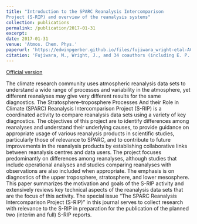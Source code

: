 ```yaml
---
title: "Introduction to the SPARC Reanalysis Intercomparison
Project (S-RIP) and overview of the reanalysis systems"
collection: publications
permalink: /publication/2017-01-31
excerpt: 
date: 2017-01-31
venue: 'Atmos. Chem. Phys.'
paperurl: 'https://edwinpgerber.github.io/files/fujiwara_wright-etal-ACP-2017.pdf'
citation: 'Fujiwara, M., Wright, J., and 34 coauthors (including E. P. Gerber), 2017: Introduction to the SPARC Reanalysis Intercomparison Project (SRIP) and overview of the reanalysis systems, <i>Atmos. Chem. Phys.</i>, <b>17</b>, 1417-1452, doi:10.5194/acp-17-1417-2017.'
---
```


[Official version](http://dx.doi.org/10.5194/acp-17-1417-2017)

The climate research community uses atmospheric reanalysis data sets to understand a wide range of processes and variability in the atmosphere, yet different reanalyses may give very different results for the same diagnostics. The Stratosphere–troposphere Processes And their Role in Climate (SPARC) Reanalysis Intercomparison Project (S-RIP) is a coordinated activity to compare reanalysis data sets using a variety of key diagnostics. The objectives of this project are to identify differences among reanalyses and understand their underlying causes, to provide guidance on appropriate usage of various reanalysis products in scientific studies, particularly those of relevance to SPARC, and to contribute to future improvements in the reanalysis products by establishing collaborative links between reanalysis centres and data users. The project focuses predominantly on differences among reanalyses, although studies that include operational analyses and studies comparing reanalyses with observations are also included when appropriate. The emphasis is on diagnostics of the upper troposphere, stratosphere, and lower mesosphere. This paper summarizes the motivation and goals of the S-RIP activity and extensively reviews key technical aspects of the reanalysis data sets that are the focus of this activity. The special issue “The SPARC Reanalysis Intercomparison Project (S-RIP)” in this journal serves to collect research with relevance to the S-RIP in preparation for the publication of the planned two (interim and full) S-RIP reports.
